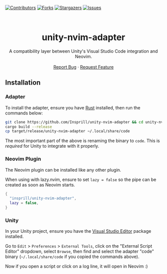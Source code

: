 [![Contributors][contributors-shield]][contributors-url]
[![Forks][forks-shield]][forks-url]
[![Stargazers][stars-shield]][stars-url]
[![Issues][issues-shield]][issues-url]




<!-- PROJECT LOGO -->
<br />
<div align="center">
  <h1>unity-nvim-adapter</h1>
  <p>
    A compatibility layer between Unity's Visual Studio Code integration and Neovim.
    <br />
    <br />
    <a href="https://github.com/Insprill/unity-nvim-adapter/issues">Report Bug</a>
    ·
    <a href="https://github.com/Insprill/unity-nvim-adapter/issues">Request Feature</a>
  </p>
</div>




## Installation

### Adapter

To install the adapter, ensure you have [Rust][rustup] installed, then run the commands below:
```bash
git clone https://github.com/Insprill/unity-nvim-adapter && cd unity-nvim-adapter
cargo build --release
cp target/release/unity-nvim-adapter ~/.local/share/code
```

The most important part of the above is renaming the binary to `code`.
This is *required* for Unity to integrate with it properly.

### Neovim Plugin

The Neovim plugin can be installed like any other plugin.

When using with lazy.nvim,
ensure to set `lazy = false` so the pipe can be created as soon as Neovim starts.
```lua
{
  "insprill/unity-nvim-adapter",
  lazy = false,
}
```

### Unity

In your Unity project, ensure you have the [Visual Studio Editor][visual-studio-editor] package installed.

Go to `Edit` > `Preferences` > `External Tools`,
click on the "External Script Editor" dropdown,
select `Browse`, then find and select the adapter "code" binary (`~/.local/share/code` if you copied the commands above).

Now if you open a script or click on a log line, it will open in Neovim :)




<!-- MARKDOWN LINKS & IMAGES -->
[contributors-shield]: https://img.shields.io/github/contributors/Insprill/unity-nvim-adapter.svg?style=for-the-badge
[contributors-url]: https://github.com/Insprill/unity-nvim-adapter/graphs/contributors
[forks-shield]: https://img.shields.io/github/forks/Insprill/unity-nvim-adapter.svg?style=for-the-badge
[forks-url]: https://github.com/Insprill/unity-nvim-adapter/network/members
[stars-shield]: https://img.shields.io/github/stars/Insprill/unity-nvim-adapter.svg?style=for-the-badge
[stars-url]: https://github.com/Insprill/unity-nvim-adapter/stargazers
[issues-shield]: https://img.shields.io/github/issues/Insprill/unity-nvim-adapter.svg?style=for-the-badge
[issues-url]: https://github.com/Insprill/unity-nvim-adapter/issues

[visual-studio-editor]: https://docs.unity3d.com/Packages/com.unity.ide.visualstudio@2.0/
[rustup]: https://rustup.rs/
